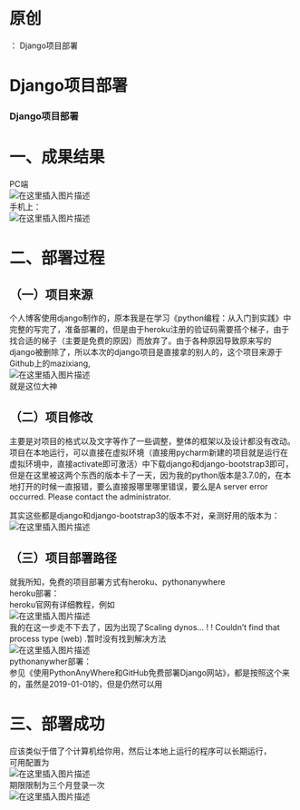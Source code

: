 # 原创

： Django项目部署

# Django项目部署

### Django项目部署

# 一、成果结果

PC端<br/> <img alt="在这里插入图片描述" src="https://img-blog.csdnimg.cn/20200731081054257.png?x-oss-process=image/watermark,type_ZmFuZ3poZW5naGVpdGk,shadow_10,text_aHR0cHM6Ly9ibG9nLmNzZG4ubmV0L3B5dGhvbl9fcmVwb3J0ZWQ=,size_16,color_FFFFFF,t_70"/><br/>
手机上：<br/> <img alt="在这里插入图片描述" src="https://img-blog.csdnimg.cn/20200731081309496.jpg?x-oss-process=image/watermark,type_ZmFuZ3poZW5naGVpdGk,shadow_10,text_aHR0cHM6Ly9ibG9nLmNzZG4ubmV0L3B5dGhvbl9fcmVwb3J0ZWQ=,size_16,color_FFFFFF,t_70"/>

# 二、部署过程

## （一）项目来源

个人博客使用django制作的，原本我是在学习《python编程：从入门到实践》中完整的写完了，准备部署的，但是由于heroku注册的验证码需要搭个梯子，由于找合适的梯子（主要是免费的原因）而放弃了。由于各种原因导致原来写的django被删除了，所以本次的django项目是直接拿的别人的，这个项目来源于Github上的mazixiang,<br/> <img alt="在这里插入图片描述" src="https://img-blog.csdnimg.cn/20200731082208360.png?x-oss-process=image/watermark,type_ZmFuZ3poZW5naGVpdGk,shadow_10,text_aHR0cHM6Ly9ibG9nLmNzZG4ubmV0L3B5dGhvbl9fcmVwb3J0ZWQ=,size_16,color_FFFFFF,t_70"/><br/>
就是这位大神

## （二）项目修改

主要是对项目的格式以及文字等作了一些调整，整体的框架以及设计都没有改动。项目在本地运行，可以直接在虚拟环境（直接用pycharm新建的项目就是运行在虚拟环境中，直接activate即可激活）中下载django和django-bootstrap3即可，但是在这里被这两个东西的版本卡了一天，因为我的python版本是3.7.0的，在本地打开的时候一直报错，要么直接报哪里哪里错误，要么是A
server error occurred. Please contact the administrator.

其实这些都是django和django-bootstrap3的版本不对，亲测好用的版本为：<br/> <img alt="在这里插入图片描述" src="https://img-blog.csdnimg.cn/2020073109402452.png"/>

## （三）项目部署路径

就我所知，免费的项目部署方式有heroku、pythonanywhere<br/> heroku部署：<br/>
heroku官网有详细教程，例如<br/> <img alt="在这里插入图片描述" src="https://img-blog.csdnimg.cn/20200731094221518.png?x-oss-process=image/watermark,type_ZmFuZ3poZW5naGVpdGk,shadow_10,text_aHR0cHM6Ly9ibG9nLmNzZG4ubmV0L3B5dGhvbl9fcmVwb3J0ZWQ=,size_16,color_FFFFFF,t_70"/><br/>
我的在这一步走不下去了，因为出现了Scaling dynos… ! ! Couldn’t find that process type (web)
.暂时没有找到解决方法<br/> <img alt="在这里插入图片描述" src="https://img-blog.csdnimg.cn/20200731094253549.png"/><br/>
pythonanywher部署：<br/> 参见《使用PythonAnyWhere和GitHub免费部署Django网站》，都是按照这个来的，虽然是2019-01-01的，但是仍然可以用

# 三、部署成功

应该类似于借了个计算机给你用，然后让本地上运行的程序可以长期运行，<br/>
可用配置为<br/> <img alt="在这里插入图片描述" src="https://img-blog.csdnimg.cn/20200731094652558.png?x-oss-process=image/watermark,type_ZmFuZ3poZW5naGVpdGk,shadow_10,text_aHR0cHM6Ly9ibG9nLmNzZG4ubmV0L3B5dGhvbl9fcmVwb3J0ZWQ=,size_16,color_FFFFFF,t_70"/><br/>
期限限制为三个月登录一次<br/> <img alt="在这里插入图片描述" src="https://img-blog.csdnimg.cn/20200731094847199.png?x-oss-process=image/watermark,type_ZmFuZ3poZW5naGVpdGk,shadow_10,text_aHR0cHM6Ly9ibG9nLmNzZG4ubmV0L3B5dGhvbl9fcmVwb3J0ZWQ=,size_16,color_FFFFFF,t_70"/>

